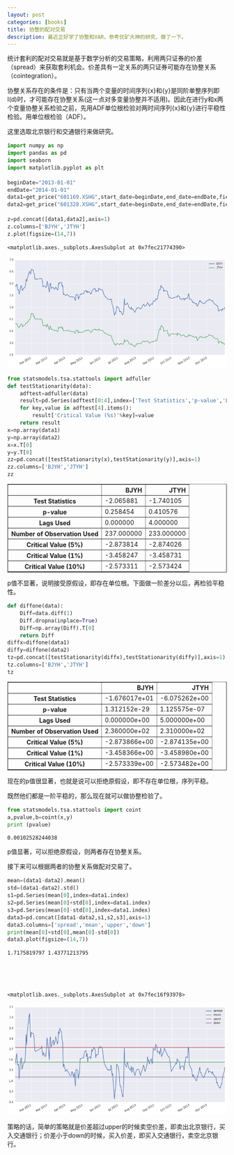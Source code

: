 ```yaml
---
layout: post  
categories: [books]  
title: 协整的配对交易
description: 最近正好学了协整和VAR，参考优矿大神的研究，做了一下。
---
```


统计套利的配对交易就是基于数学分析的交易策略，利用两只证券的价差（spread）来获取套利机会。价差具有一定关系的两只证券可能存在协整关系（cointegration）。

协整关系存在的条件是：只有当两个变量的时间序列{x}和{y}是同阶单整序列即I(d)时，才可能存在协整关系(这一点对多变量协整并不适用)。因此在进行y和x两个变量协整关系检验之前，先用ADF单位根检验对两时间序列{x}和{y}进行平稳性检验。用单位根检验（ADF）。

这里选取北京银行和交通银行来做研究。


```python
import numpy as np
import pandas as pd
import seaborn 
import matplotlib.pyplot as plt

beginDate="2013-01-01"
endDate="2014-01-01"
data1=get_price("601169.XSHG",start_date=beginDate,end_date=endDate,fields=['close'],frequency='daily')
data2=get_price("601328.XSHG",start_date=beginDate,end_date=endDate,fields=['close'],frequency='daily')

z=pd.concat([data1,data2],axis=1)
z.columns=['BJYH','JTYH']
z.plot(figsize=(14,7))
```




    <matplotlib.axes._subplots.AxesSubplot at 0x7fec21774390>




![png](images/output_xz.png)



```python
from statsmodels.tsa.stattools import adfuller
def testStationarity(data):
    adftest=adfuller(data)
    result=pd.Series(adftest[0:4],index=['Test Statistics','p-value','Lags Used','Number of Observation Used'])
    for key,value in adftest[4].items():
        result['Critical Value (%s)'%key]=value
    return result
x=np.array(data1)
y=np.array(data2)
x=x.T[0]
y=y.T[0]
zz=pd.concat([testStationarity(x),testStationarity(y)],axis=1)
zz.columns=['BJYH','JTYH']
zz
```




<div>
<table border="1" class="dataframe">
  <thead>
    <tr style="text-align: right;">
      <th></th>
      <th>BJYH</th>
      <th>JTYH</th>
    </tr>
  </thead>
  <tbody>
    <tr>
      <th>Test Statistics</th>
      <td>-2.065881</td>
      <td>-1.740105</td>
    </tr>
    <tr>
      <th>p-value</th>
      <td>0.258454</td>
      <td>0.410576</td>
    </tr>
    <tr>
      <th>Lags Used</th>
      <td>0.000000</td>
      <td>4.000000</td>
    </tr>
    <tr>
      <th>Number of Observation Used</th>
      <td>237.000000</td>
      <td>233.000000</td>
    </tr>
    <tr>
      <th>Critical Value (5%)</th>
      <td>-2.873814</td>
      <td>-2.874026</td>
    </tr>
    <tr>
      <th>Critical Value (1%)</th>
      <td>-3.458247</td>
      <td>-3.458731</td>
    </tr>
    <tr>
      <th>Critical Value (10%)</th>
      <td>-2.573311</td>
      <td>-2.573424</td>
    </tr>
  </tbody>
</table>
</div>



p值不显著，说明接受原假设，即存在单位根。下面做一阶差分以后，再检验平稳性。


```python
def diffone(data):
    Diff=data.diff(1)
    Diff.dropna(inplace=True)
    Diff=np.array(Diff).T[0]
    return Diff
diffx=diffone(data1)
diffy=diffone(data2)
tz=pd.concat([testStationarity(diffx),testStationarity(diffy)],axis=1)
tz.columns=['BJYH','JTYH']
tz
```




<div>
<table border="1" class="dataframe">
  <thead>
    <tr style="text-align: right;">
      <th></th>
      <th>BJYH</th>
      <th>JTYH</th>
    </tr>
  </thead>
  <tbody>
    <tr>
      <th>Test Statistics</th>
      <td>-1.676017e+01</td>
      <td>-6.075262e+00</td>
    </tr>
    <tr>
      <th>p-value</th>
      <td>1.312152e-29</td>
      <td>1.125575e-07</td>
    </tr>
    <tr>
      <th>Lags Used</th>
      <td>0.000000e+00</td>
      <td>5.000000e+00</td>
    </tr>
    <tr>
      <th>Number of Observation Used</th>
      <td>2.360000e+02</td>
      <td>2.310000e+02</td>
    </tr>
    <tr>
      <th>Critical Value (5%)</th>
      <td>-2.873866e+00</td>
      <td>-2.874135e+00</td>
    </tr>
    <tr>
      <th>Critical Value (1%)</th>
      <td>-3.458366e+00</td>
      <td>-3.458980e+00</td>
    </tr>
    <tr>
      <th>Critical Value (10%)</th>
      <td>-2.573339e+00</td>
      <td>-2.573482e+00</td>
    </tr>
  </tbody>
</table>
</div>



现在的p值很显著，也就是说可以拒绝原假设，即不存在单位根，序列平稳。

既然他们都是一阶平稳的，那么现在就可以做协整检验了。


```python
from statsmodels.tsa.stattools import coint
a,pvalue,b=coint(x,y)
print (pvalue)
```

    0.00102528244038


p值显著，可以拒绝原假设，则两者存在协整关系。

接下来可以根据两者的协整关系做配对交易了。


```python
mean=(data1-data2).mean()
std=(data1-data2).std()
s1=pd.Series(mean[0],index=data1.index)
s2=pd.Series(mean[0]+std[0],index=data1.index)
s3=pd.Series(mean[0]-std[0],index=data1.index)
data3=pd.concat([data1-data2,s1,s2,s3],axis=1)
data3.columns=['spread','mean','upper','down']
print(mean[0]+std[0],mean[0]-std[0])
data3.plot(figsize=(14,7))
```

    1.7175819797 1.43771213795





    <matplotlib.axes._subplots.AxesSubplot at 0x7fec16f93978>




![png](images/output_xz_2.png)

策略的话，简单的策略就是价差超过upper的时候卖空价差，即卖出北京银行，买入交通银行；价差小于down的时候，买入价差，即买入交通银行，卖空北京银行。  
